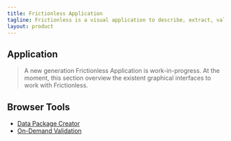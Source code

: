 ```yaml
---
title: Frictionless Application
tagline: Frictionless is a visual application to describe, extract, validate, and transform tabular data.
layout: product
---
```


## Application

> A new generation Frictionless Application is work-in-progress. At the moment, this section overview the existent graphical interfaces to work with Frictionless.

## Browser Tools

- [Data Package Creator](https://create.frictionlessdata.io/)
- [On-Demand Validation](http://try.goodtables.io/)
